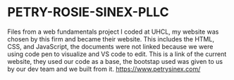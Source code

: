 # PETRY-ROSIE-SINEX-PLLC
Files from a web fundamentals project I coded at UHCL, my website was chosen by this firm and became their website.
This includes the HTML, CSS, and JavaScript, the documents were not linked because we were using code pen to visualize and VS code to edit.
This is a link of the current website, they used our code as a base, the bootstap used was given to us by our dev team and we built from it. https://www.petrysinex.com/
